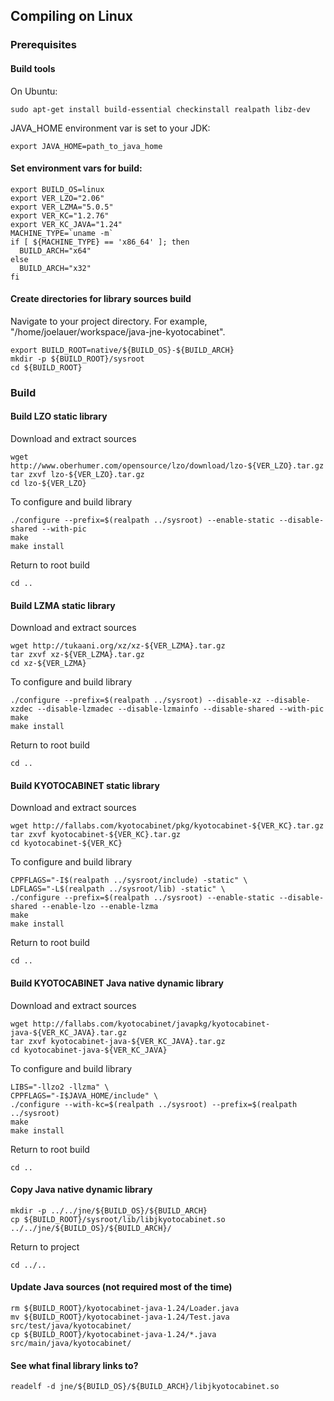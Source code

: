 
## Compiling on Linux

### Prerequisites

#### Build tools

On Ubuntu:

    sudo apt-get install build-essential checkinstall realpath libz-dev

JAVA_HOME environment var is set to your JDK:

    export JAVA_HOME=path_to_java_home

#### Set environment vars for build:

    export BUILD_OS=linux
    export VER_LZO="2.06"
    export VER_LZMA="5.0.5"
    export VER_KC="1.2.76"
    export VER_KC_JAVA="1.24"
    MACHINE_TYPE=`uname -m`
    if [ ${MACHINE_TYPE} == 'x86_64' ]; then
      BUILD_ARCH="x64"
    else
      BUILD_ARCH="x32"
    fi

#### Create directories for library sources build

Navigate to your project directory. For example, "/home/joelauer/workspace/java-jne-kyotocabinet".

    export BUILD_ROOT=native/${BUILD_OS}-${BUILD_ARCH}
    mkdir -p ${BUILD_ROOT}/sysroot
    cd ${BUILD_ROOT}

### Build

#### Build LZO static library

Download and extract sources

    wget http://www.oberhumer.com/opensource/lzo/download/lzo-${VER_LZO}.tar.gz
    tar zxvf lzo-${VER_LZO}.tar.gz
    cd lzo-${VER_LZO}

To configure and build library

    ./configure --prefix=$(realpath ../sysroot) --enable-static --disable-shared --with-pic
    make
    make install

Return to root build

    cd ..

#### Build LZMA static library

Download and extract sources

    wget http://tukaani.org/xz/xz-${VER_LZMA}.tar.gz
    tar zxvf xz-${VER_LZMA}.tar.gz
    cd xz-${VER_LZMA}

To configure and build library

    ./configure --prefix=$(realpath ../sysroot) --disable-xz --disable-xzdec --disable-lzmadec --disable-lzmainfo --disable-shared --with-pic
    make
    make install

Return to root build

    cd ..

#### Build KYOTOCABINET static library

Download and extract sources

    wget http://fallabs.com/kyotocabinet/pkg/kyotocabinet-${VER_KC}.tar.gz
    tar zxvf kyotocabinet-${VER_KC}.tar.gz
    cd kyotocabinet-${VER_KC}

To configure and build library

    CPPFLAGS="-I$(realpath ../sysroot/include) -static" \
    LDFLAGS="-L$(realpath ../sysroot/lib) -static" \
    ./configure --prefix=$(realpath ../sysroot) --enable-static --disable-shared --enable-lzo --enable-lzma
    make
    make install

Return to root build

    cd ..

#### Build KYOTOCABINET Java native dynamic library

Download and extract sources

    wget http://fallabs.com/kyotocabinet/javapkg/kyotocabinet-java-${VER_KC_JAVA}.tar.gz
    tar zxvf kyotocabinet-java-${VER_KC_JAVA}.tar.gz
    cd kyotocabinet-java-${VER_KC_JAVA}

To configure and build library

    LIBS="-llzo2 -llzma" \
    CPPFLAGS="-I$JAVA_HOME/include" \
    ./configure --with-kc=$(realpath ../sysroot) --prefix=$(realpath ../sysroot)
    make
    make install

Return to root build

    cd ..

#### Copy Java native dynamic library

    mkdir -p ../../jne/${BUILD_OS}/${BUILD_ARCH}
    cp ${BUILD_ROOT}/sysroot/lib/libjkyotocabinet.so ../../jne/${BUILD_OS}/${BUILD_ARCH}/

Return to project

    cd ../..

#### Update Java sources (not required most of the time)

    rm ${BUILD_ROOT}/kyotocabinet-java-1.24/Loader.java
    mv ${BUILD_ROOT}/kyotocabinet-java-1.24/Test.java src/test/java/kyotocabinet/
    cp ${BUILD_ROOT}/kyotocabinet-java-1.24/*.java src/main/java/kyotocabinet/

#### See what final library links to?

    readelf -d jne/${BUILD_OS}/${BUILD_ARCH}/libjkyotocabinet.so